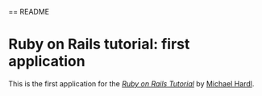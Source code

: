 == README

# Ruby on Rails tutorial: first application

This is the first application for the [*Ruby on Rails Tutorial*](http://railstutorial.org/) by [Michael Hardl](http://michaelhardl.com/).